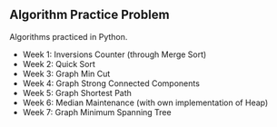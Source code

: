## Algorithm Practice Problem
Algorithms practiced in Python.

- Week 1: Inversions Counter (through Merge Sort)
- Week 2: Quick Sort
- Week 3: Graph Min Cut
- Week 4: Graph Strong Connected Components
- Week 5: Graph Shortest Path
- Week 6: Median Maintenance (with own implementation of Heap)
- Week 7: Graph Minimum Spanning Tree
